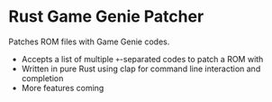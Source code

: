 # Rust Game Genie Patcher
Patches ROM files with Game Genie codes.
- Accepts a list of multiple `+`-separated codes to patch a ROM with
- Written in pure Rust using clap for command line interaction and completion
- More features coming